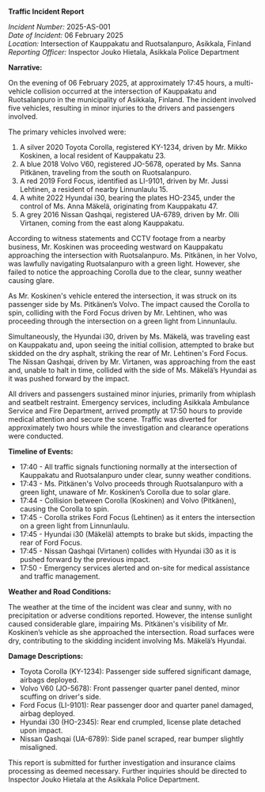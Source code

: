 **Traffic Incident Report**

*Incident Number:* 2025-AS-001  
*Date of Incident:* 06 February 2025  
*Location:* Intersection of Kauppakatu and Ruotsalanpuro, Asikkala, Finland  
*Reporting Officer:* Inspector Jouko Hietala, Asikkala Police Department  

**Narrative:**

On the evening of 06 February 2025, at approximately 17:45 hours, a multi-vehicle collision occurred at the intersection of Kauppakatu and Ruotsalanpuro in the municipality of Asikkala, Finland. The incident involved five vehicles, resulting in minor injuries to the drivers and passengers involved.

The primary vehicles involved were:
1. A silver 2020 Toyota Corolla, registered KY-1234, driven by Mr. Mikko Koskinen, a local resident of Kauppakatu 23.
2. A blue 2018 Volvo V60, registered JO-5678, operated by Ms. Sanna Pitkänen, traveling from the south on Ruotsalanpuro.
3. A red 2019 Ford Focus, identified as LI-9101, driven by Mr. Jussi Lehtinen, a resident of nearby Linnunlaulu 15.
4. A white 2022 Hyundai i30, bearing the plates HO-2345, under the control of Ms. Anna Mäkelä, originating from Kauppakatu 47.
5. A grey 2016 Nissan Qashqai, registered UA-6789, driven by Mr. Olli Virtanen, coming from the east along Kauppakatu.

According to witness statements and CCTV footage from a nearby business, Mr. Koskinen was proceeding westward on Kauppakatu approaching the intersection with Ruotsalanpuro. Ms. Pitkänen, in her Volvo, was lawfully navigating Ruotsalanpuro with a green light. However, she failed to notice the approaching Corolla due to the clear, sunny weather causing glare.

As Mr. Koskinen's vehicle entered the intersection, it was struck on its passenger side by Ms. Pitkänen’s Volvo. The impact caused the Corolla to spin, colliding with the Ford Focus driven by Mr. Lehtinen, who was proceeding through the intersection on a green light from Linnunlaulu.

Simultaneously, the Hyundai i30, driven by Ms. Mäkelä, was traveling east on Kauppakatu and, upon seeing the initial collision, attempted to brake but skidded on the dry asphalt, striking the rear of Mr. Lehtinen's Ford Focus. The Nissan Qashqai, driven by Mr. Virtanen, was approaching from the east and, unable to halt in time, collided with the side of Ms. Mäkelä’s Hyundai as it was pushed forward by the impact.

All drivers and passengers sustained minor injuries, primarily from whiplash and seatbelt restraint. Emergency services, including Asikkala Ambulance Service and Fire Department, arrived promptly at 17:50 hours to provide medical attention and secure the scene. Traffic was diverted for approximately two hours while the investigation and clearance operations were conducted.

**Timeline of Events:**

- 17:40 - All traffic signals functioning normally at the intersection of Kauppakatu and Ruotsalanpuro under clear, sunny weather conditions.
- 17:43 - Ms. Pitkänen's Volvo proceeds through Ruotsalanpuro with a green light, unaware of Mr. Koskinen’s Corolla due to solar glare.
- 17:44 - Collision between Corolla (Koskinen) and Volvo (Pitkänen), causing the Corolla to spin.
- 17:45 - Corolla strikes Ford Focus (Lehtinen) as it enters the intersection on a green light from Linnunlaulu.
- 17:45 - Hyundai i30 (Mäkelä) attempts to brake but skids, impacting the rear of Ford Focus.
- 17:45 - Nissan Qashqai (Virtanen) collides with Hyundai i30 as it is pushed forward by the previous impact.
- 17:50 - Emergency services alerted and on-site for medical assistance and traffic management.

**Weather and Road Conditions:**

The weather at the time of the incident was clear and sunny, with no precipitation or adverse conditions reported. However, the intense sunlight caused considerable glare, impairing Ms. Pitkänen's visibility of Mr. Koskinen’s vehicle as she approached the intersection. Road surfaces were dry, contributing to the skidding incident involving Ms. Mäkelä’s Hyundai.

**Damage Descriptions:**

- Toyota Corolla (KY-1234): Passenger side suffered significant damage, airbags deployed.
- Volvo V60 (JO-5678): Front passenger quarter panel dented, minor scuffing on driver's side.
- Ford Focus (LI-9101): Rear passenger door and quarter panel damaged, airbag deployed.
- Hyundai i30 (HO-2345): Rear end crumpled, license plate detached upon impact.
- Nissan Qashqai (UA-6789): Side panel scraped, rear bumper slightly misaligned.

This report is submitted for further investigation and insurance claims processing as deemed necessary. Further inquiries should be directed to Inspector Jouko Hietala at the Asikkala Police Department.